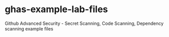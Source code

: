 # ghas-example-lab-files
Github Advanced Security - Secret Scanning, Code Scanning, Dependency scanning example files

